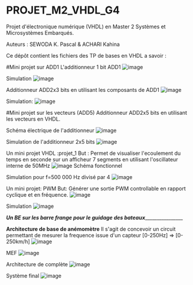 # PROJET_M2_VHDL_G4
Projet d'électronique numérique (VHDL) en Master 2 Systèmes et Microsystèmes Embarqués.

Auteurs : SEWODA K. Pascal & ACHARI Kahina

Ce dépôt contient les fichiers des TP de bases en VHDL a savoir :

#Mini projet sur ADD1
L'additionneur 1 bit ADD1
![image](https://user-images.githubusercontent.com/46537418/132959488-cafab95a-6b16-4168-9aa8-3d312b436997.png)

Simulation
![image](https://user-images.githubusercontent.com/46537418/132959494-c4c243ca-7a5c-48bf-98c8-0dc6824940af.png)

Additionneur ADD2x3 bits en utilisant les composants de ADD1 
![image](https://user-images.githubusercontent.com/46537418/132959492-223158d4-8226-4f00-9a0d-22aba68db399.png)

Simulation:
![image](https://user-images.githubusercontent.com/46537418/132959624-bd657c2a-1d35-4711-8eb5-184a4f39fb2a.png)

#Mini projet sur les vecteurs (ADD5)
Additionneur ADD2x5 bits en utilisant les vecteurs en VHDL.

Schéma électrique de l'additionneur
![image](https://user-images.githubusercontent.com/46537418/132989362-a0fb615b-8feb-4054-ab78-467f62a1e718.png)

Simulation de l'additionneur 2x5 bits
![image](https://user-images.githubusercontent.com/46537418/132989780-f08d7a01-4bdb-41d2-b0c1-b833b4bc5f06.png)

Un mini projet VHDL :projet_1
But :  Permet de visualiser l'ecoulement du temps en seconde sur un afficheur 7 segments en utilisant l'oscillateur interne de 50MHz
![image](https://user-images.githubusercontent.com/46537418/132960737-85ea5f12-ac52-4aa4-b262-9333f2041c84.png)
Schéma fonctionnel

Simulation pour f=500 000 Hz divisé par 4
![image](https://user-images.githubusercontent.com/46537418/132988526-37dd6906-7de6-478a-8e67-b286eb08fa54.png)

Un mini projet: PWM 
But: Générer une sortie PWM controllable en rapport cyclique et en fréquence.
![image](https://user-images.githubusercontent.com/46537418/132946602-21228f71-f994-45d1-a766-49f3e69bb4c3.png)

Simulation
![image](https://user-images.githubusercontent.com/46537418/132946648-fd1efd7e-8a6f-4b62-b53a-70ee6b6b0cb7.png)

_________________Un BE sur les barre frange pour le guidage des bateaux_________________________________

**Architecture de base de anémomètre**
Il s'agit de concevoir un circuit permettant de mesurer la frequence issue d'un capteur [0-250Hz] => [0-250km/h]
![image](https://user-images.githubusercontent.com/46537418/134817267-178f8d6b-04f4-4d88-9c83-cf8a1e61f4be.png)

MEF
![image](https://user-images.githubusercontent.com/46537418/134995638-e2a2aeaa-fa45-4418-8f8c-6370d85f9cee.png)


Architecture de complète 
![image](https://user-images.githubusercontent.com/46537418/134995556-4ae9e0b8-4ca4-45bd-949c-a10aa0a9b6d3.png)


Système final
![image](https://user-images.githubusercontent.com/46537418/146214957-5ec05fb2-b566-4a10-bf73-f9b72d94a3c1.png)

